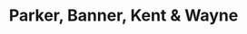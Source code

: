 ---
title: "Parker, Banner, Kent & Wayne"
url: /cornelius/parker-banner-kent-and-wayne/
shop: games
---